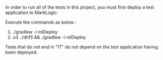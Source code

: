 In order to run all of the tests in this project, you must first deploy a test application to MarkLogic:

Execute the commands as below :

1. ./gradlew -i mlDeploy
2. cd ../dhf5 && ./gradlew -i mlDeploy

Tests that do not end in "IT" do not depend on the test application having been deployed. 
